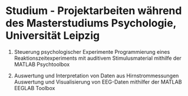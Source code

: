 # Studium - Projektarbeiten während des Masterstudiums Psychologie, Universität Leipzig


1. Steuerung psychologischer Experimente
Programmierung eines Reaktionszeitexperiments mit auditivem Stimulusmaterial mithilfe der MATLAB Psychtoolbox

2. Auswertung und Interpretation von Daten aus Hirnstrommessungen
Auswertung und Visualisierung von EEG-Daten mithilfer der MATLAB EEGLAB Toolbox
